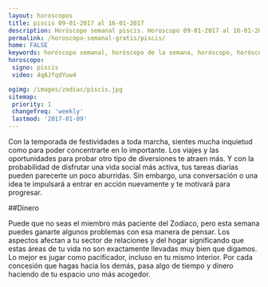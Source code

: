 ```yaml
---
layout: horoscopos
title: piscis 09-01-2017 al 16-01-2017 
description: Horóscopo semanal piscis. Horoscopo 09-01-2017 al 16-01-2017. Horoscopos univision gratis
permalink: /horoscopo-semanal-gratis/piscis/
home: FALSE
keywords: horóscopo semanal, horóscopo de la semana, horóscopo, horóscopo gratis,horóscopos, horóscopo esperanza gracia, horoscopos piscis la semana, horóscopos gratis, Tarot, Astrologia, Zodíaco, piscis, horoscopo gratis
horoscopo:
 signo: piscis
 video: 4qAJfqdYuw4

ogimg: /images/zodiac/piscis.jpg
sitemap:
 priority: 1
 changefreq: 'weekly'
 lastmod: '2017-01-09'
---
```



Con la temporada de festividades a toda marcha, sientes mucha inquietud como para poder concentrarte en lo importante. Los viajes y las oportunidades para probar otro tipo de diversiones te atraen más. Y con la probabilidad de disfrutar una vida social más activa, tus tareas diarias pueden parecerte un poco aburridas. Sin embargo, una conversación o una idea te impulsará a entrar en acción nuevamente y te motivará para progresar.

##Dinero

Puede que no seas el miembro más paciente del Zodíaco, pero esta semana puedes ganarte algunos problemas con esa manera de pensar. Los aspectos afectan a tu sector de relaciones y del hogar significando que estas áreas de tu vida no son exactamente llevadas muy bien que digamos. Lo mejor es jugar como pacificador, incluso en tu mismo interior. Por cada concesión que hagas hacia los demás, pasa algo de tiempo y dinero haciendo de tu espacio uno más acogedor.